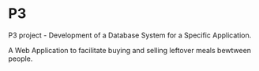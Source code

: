 # P3
P3 project - Development of a Database System for a Specific Application. 

A Web Application to facilitate buying and selling leftover meals bewtween people.
